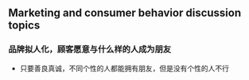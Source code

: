 ## Marketing and consumer behavior discussion topics

### 品牌拟人化，顾客愿意与什么样的人成为朋友

- 只要善良真诚，不同个性的人都能拥有朋友，但是没有个性的人不行